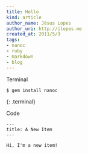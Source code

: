 ```yaml
--- 
title: Hello
kind: article
author_name: Jésus Lopes
author_uri: http://jlopes.me
created_at: 2011/5/3
tags:
- nanoc
- ruby
- markdown
- blog
---
```


Terminal

    $ gem install nanoc
{: .terminal}

Code

    --- 
    title: A New Item
    ---

    Hi, I'm a new item!
